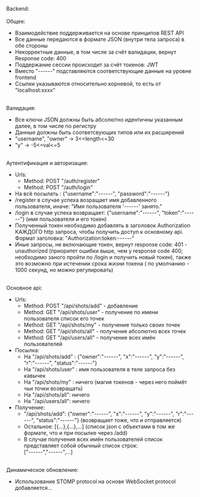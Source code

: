 Backend:<br><br>
Общее:
<ul>
  <li>Взаимодействие поддерживается на основе принципов REST API </li>
  <li>Все данные передаются в формате JSON (внутри тела запроса) в обе стороны</li>
  <li>Некорректные данные, в том числе за счёт валидации, вернут Response code: 400</li>
  <li>Поддержание сессии происходит за счёт токенов: JWT </li>
  <li>Вместо "------" подставляются соответствующие данные на уровне frontend
  <li>Ссылки указываются относительно корневой, то есть от "localhost:xxxx"</li>
</ul>
<br>
Валидация:
<ul>
 <li>Все ключи JSON должны быть абсолютно идентичны указанным далее, в том числе по регистру</li>
 <li>Данные должны быть соответсвующих типов или их расширений</li>
 <li>"username", "owner" -> 3<=length<=30</li>
 <li>"y" -> -5<=val<=5</li>
</ul>
<br>
Аутентификация и авторизация:
<ul>
  <li>
    Urls: 
    <ul>
      <li> Method: POST "/auth/register" </li>
      <li> Method: POST "/auth/login"</li>
    </ul>
  </li>
  <li> На всё посылать : {"username":"------", "password":"------"} </li>
  <li> /register в случае успеха возращает имя добавленного пользователя, иначе: "Имя пользователя '------' занято."</li>
  <li> /login в случае успеха возвращает: {"username":"------", "token":"------"} (имя пользователя и его токен)</li>
  <li> Полученный токен необходимо добавлять в заголовок Authorization КАЖДОГО http запроса, чтобы получить доступ к основному api. <br> Формат заголовка: "Authorization:token:------"</li>
  <li> Иные запросы, не включающие токен, вернут response code: 401 - unauthorized (приоритет ошибки выше, чем у response code 400; необходимо заного пройти по /login и получить новый токен), также это возможно при истечении срока жизни токена ( по умолчанию - 1000 секунд, но можно регулировать)</li>
</ul>
<br>
Основное api:
<ul>
  <li>
    Urls:
    <ul>
      <li> Method: POST "/api/shots/add" - добавление</li> 
      <li> Method: GET "/api/shots/user" - получение по имени пользователя список его точек</li>
      <li> Method: GET "/api/shots/my" - получение только своих точек</li>
      <li> Method: GET "/api/shots/all" - получение абсолютно всех точек</li>
      <li> Method: GET "/api/users/all" - получение всех имён пользователей</li>
    </ul>
  </li>
  <li>
    Посылка:
    <ul>
      <li> На "/api/shots/add" : {"owner":"------", "x":"------", "y":"------", "r":"------", "status":"------"}</li>
      <li> На "/api/shots/user" : имя пользователя в теле запроса без кавычек</li>
      <li> На "/api/shots/my" : ничего (магия токенов - через него поймёт чьи точки возвращать)</li>
      <li> На "/api/shots/all": ничего </li>
      <li> На "/api/users/all": ничего </li>
    </ul>
   </li>
   <li>
    Получение:
    <ul>
      <li>"/api/shots/add": {"owner":"------", "x":"------", "y":"------", "r":"------", "status":"------"} (возвращает тоже, что и отправляется)</li>
      <li>Остальное: [{...},{...},...] (список json с объектами в том же формате, что и при посылке через /add)</li>
      <li>В случае получения всех имён пользователей список представляет собой обычный список строк:<br> ["------","------",...]</li>
    </ul>
   </li>
</ul>
<br>
Динамическое обновление:
<ul>
  <li>Использование STOMP protocol на основе WebSocket protocol</li>
  добавляется...
</ul>
